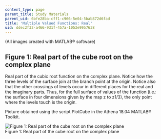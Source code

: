 ```yaml
---
content_type: page
parent_title: Study Materials
parent_uid: 6bfe28ba-cff1-c966-5e04-5bab872d6fad
title: 'Multiple Valued Functions: Real'
uid: ddec2f32-a466-931f-457a-1053e9957638
---
```


(All images created with MATLAB® software)

Figure 1: Real part of the cube root on the complex plane
---------------------------------------------------------

Real part of the cubic root function on the complex plane. Notice how the three levels of the surface join at the branch point at the origin. Notice also that the other crossings of levels occur in different places for the real and the imaginary parts. Thus, for the full surface of values of the function (i.e.: the surface in four dimensions given by the map z to z1/3), the only point where the levels touch is the origin.

Picture obtained using the script PlotCube in the Athena 18.04 MATLAB® Toolkit.

![Figure 1: Real part of the cube root on the complex plane](/courses/mathematics/18-04-complex-variables-with-applications-fall-1999/study-materials/ReCubeRootH.GIF)  
Figure 1: Real part of the cube root on the complex plane